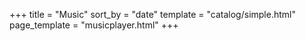 +++
title = "Music"
sort_by = "date"
template = "catalog/simple.html"
page_template = "musicplayer.html"
+++
